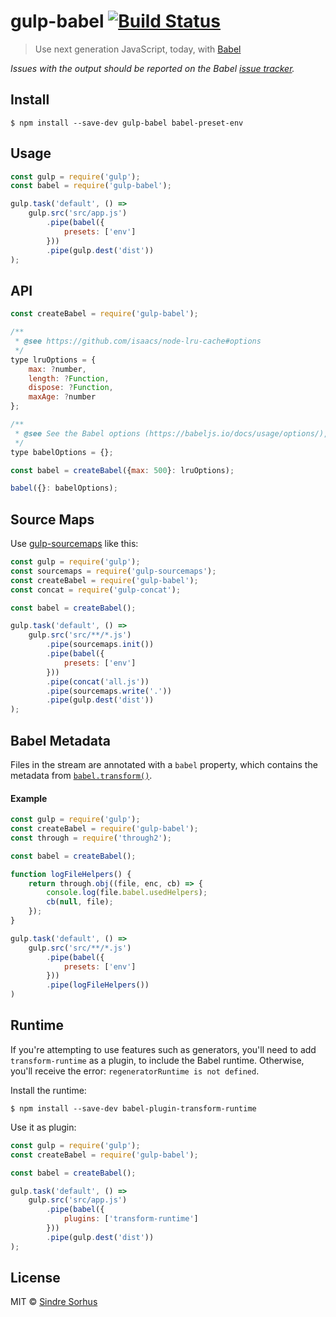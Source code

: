 # gulp-babel [![Build Status](https://travis-ci.org/babel/gulp-babel.svg?branch=master)](https://travis-ci.org/babel/gulp-babel)

> Use next generation JavaScript, today, with [Babel](https://babeljs.io)

*Issues with the output should be reported on the Babel [issue tracker](https://phabricator.babeljs.io/).*


## Install

```
$ npm install --save-dev gulp-babel babel-preset-env
```


## Usage

```js
const gulp = require('gulp');
const babel = require('gulp-babel');

gulp.task('default', () =>
	gulp.src('src/app.js')
		.pipe(babel({
			presets: ['env']
		}))
		.pipe(gulp.dest('dist'))
);
```


## API

```js
const createBabel = require('gulp-babel');

/**
 * @see https://github.com/isaacs/node-lru-cache#options
 */
type lruOptions = {
	max: ?number,
	length: ?Function,
	dispose: ?Function,
	maxAge: ?number
};

/**
 * @see See the Babel options (https://babeljs.io/docs/usage/options/), except for `sourceMap` and `filename` which is handled for you.
 */
type babelOptions = {};

const babel = createBabel({max: 500}: lruOptions);

babel({}: babelOptions);
```

## Source Maps

Use [gulp-sourcemaps](https://github.com/floridoo/gulp-sourcemaps) like this:

```js
const gulp = require('gulp');
const sourcemaps = require('gulp-sourcemaps');
const createBabel = require('gulp-babel');
const concat = require('gulp-concat');

const babel = createBabel();

gulp.task('default', () =>
	gulp.src('src/**/*.js')
		.pipe(sourcemaps.init())
		.pipe(babel({
			presets: ['env']
		}))
		.pipe(concat('all.js'))
		.pipe(sourcemaps.write('.'))
		.pipe(gulp.dest('dist'))
);
```

## Babel Metadata

Files in the stream are annotated with a `babel` property, which contains the metadata from [`babel.transform()`](https://babeljs.io/docs/usage/api/).

#### Example

```js
const gulp = require('gulp');
const createBabel = require('gulp-babel');
const through = require('through2');

const babel = createBabel();

function logFileHelpers() {
	return through.obj((file, enc, cb) => {
		console.log(file.babel.usedHelpers);
		cb(null, file);
	});
}

gulp.task('default', () =>
	gulp.src('src/**/*.js')
		.pipe(babel({
			presets: ['env']
		}))
		.pipe(logFileHelpers())
)
```


## Runtime

If you're attempting to use features such as generators, you'll need to add `transform-runtime` as a plugin, to include the Babel runtime. Otherwise, you'll receive the error: `regeneratorRuntime is not defined`.

Install the runtime:

```
$ npm install --save-dev babel-plugin-transform-runtime
```

Use it as plugin:

```js
const gulp = require('gulp');
const createBabel = require('gulp-babel');

const babel = createBabel();

gulp.task('default', () =>
	gulp.src('src/app.js')
		.pipe(babel({
			plugins: ['transform-runtime']
		}))
		.pipe(gulp.dest('dist'))
);
```


## License

MIT © [Sindre Sorhus](http://sindresorhus.com)
